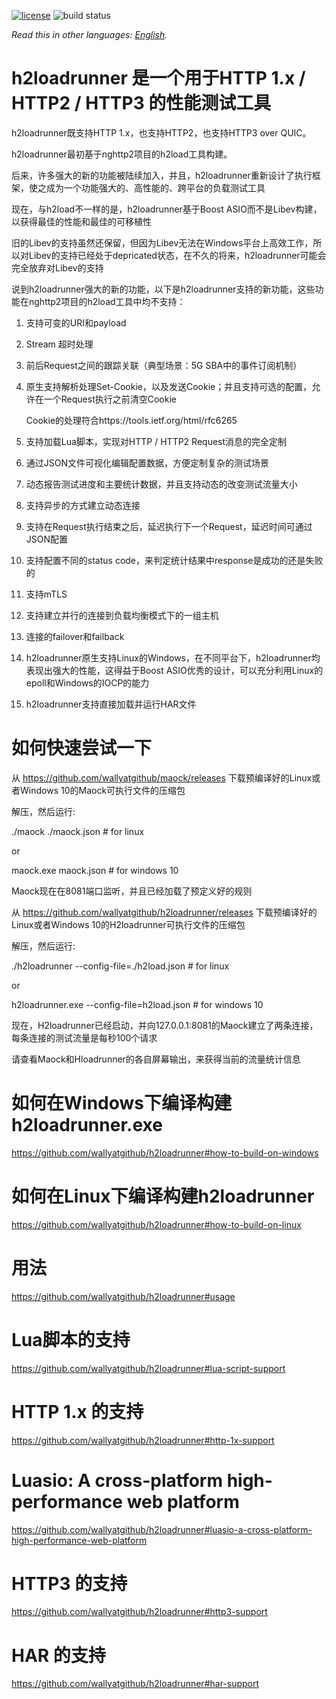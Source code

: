[![license](https://img.shields.io/github/license/wallyatgithub/h2loadrunner.svg?style=flat-square)](https://github.com/wallyatgithub/h2loadrunner)
![build status](https://github.com/wallyatgithub/h2loadrunner/actions/workflows/cmake.yml/badge.svg)

*Read this in other languages: [English](README.md).*

# h2loadrunner 是一个用于HTTP 1.x / HTTP2 / HTTP3 的性能测试工具
  h2loadrunner既支持HTTP 1.x，也支持HTTP2，也支持HTTP3 over QUIC。

  h2loadrunner最初基于nghttp2项目的h2load工具构建。
  
  后来，许多强大的新的功能被陆续加入，并且，h2loadrunner重新设计了执行框架，使之成为一个功能强大的、高性能的、跨平台的负载测试工具

  现在，与h2load不一样的是，h2loadrunner基于Boost ASIO而不是Libev构建，以获得最佳的性能和最佳的可移植性

  旧的Libev的支持虽然还保留，但因为Libev无法在Windows平台上高效工作，所以对Libev的支持已经处于depricated状态，在不久的将来，h2loadrunner可能会完全放弃对Libev的支持

  说到h2loadrunner强大的新的功能，以下是h2loadrunner支持的新功能，这些功能在nghttp2项目的h2load工具中均不支持：

  1. 支持可变的URI和payload
  
  2. Stream 超时处理
  
  3. 前后Request之间的跟踪关联（典型场景：5G SBA中的事件订阅机制）
  
  4. 原生支持解析处理Set-Cookie，以及发送Cookie；并且支持可选的配置，允许在一个Request执行之前清空Cookie
  
     Cookie的处理符合https://tools.ietf.org/html/rfc6265
  
  5. 支持加载Lua脚本，实现对HTTP / HTTP2 Request消息的完全定制
  
  6. 通过JSON文件可视化编辑配置数据，方便定制复杂的测试场景
     
  7. 动态报告测试进度和主要统计数据，并且支持动态的改变测试流量大小
  
  8. 支持异步的方式建立动态连接

  9. 支持在Request执行结束之后，延迟执行下一个Request，延迟时间可通过JSON配置

  10. 支持配置不同的status code，来判定统计结果中response是成功的还是失败的

  11. 支持mTLS

  12. 支持建立并行的连接到负载均衡模式下的一组主机

  13. 连接的failover和failback

  14. h2loadrunner原生支持Linux的Windows，在不同平台下，h2loadrunner均表现出强大的性能，这得益于Boost ASIO优秀的设计，可以充分利用Linux的epoll和Windows的IOCP的能力
  
  15. h2loadrunner支持直接加载并运行HAR文件

# 如何快速尝试一下

  从 https://github.com/wallyatgithub/maock/releases 下载预编译好的Linux或者Windows 10的Maock可执行文件的压缩包
  
  解压，然后运行:

  ./maock ./maock.json # for linux
  
  or
  
  maock.exe maock.json # for windows 10
  
  Maock现在在8081端口监听，并且已经加载了预定义好的规则
 
  从 https://github.com/wallyatgithub/h2loadrunner/releases 下载预编译好的Linux或者Windows 10的H2loadrunner可执行文件的压缩包
  
  解压，然后运行:
  
  ./h2loadrunner --config-file=./h2load.json # for linux
  
  or
  
  h2loadrunner.exe --config-file=h2load.json # for windows 10
  
  现在，H2loadrunner已经启动，并向127.0.0.1:8081的Maock建立了两条连接，每条连接的测试流量是每秒100个请求

  请查看Maock和Hloadrunner的各自屏幕输出，来获得当前的流量统计信息

# 如何在Windows下编译构建h2loadrunner.exe

  https://github.com/wallyatgithub/h2loadrunner#how-to-build-on-windows

# 如何在Linux下编译构建h2loadrunner

  https://github.com/wallyatgithub/h2loadrunner#how-to-build-on-linux


# 用法

  https://github.com/wallyatgithub/h2loadrunner#usage

# Lua脚本的支持

  https://github.com/wallyatgithub/h2loadrunner#lua-script-support
  
    
# HTTP 1.x 的支持
  
  https://github.com/wallyatgithub/h2loadrunner#http-1x-support
  
  
# Luasio: A cross-platform high-performance web platform

  https://github.com/wallyatgithub/h2loadrunner#luasio-a-cross-platform-high-performance-web-platform

# HTTP3 的支持

  https://github.com/wallyatgithub/h2loadrunner#http3-support
  
# HAR 的支持

  https://github.com/wallyatgithub/h2loadrunner#har-support